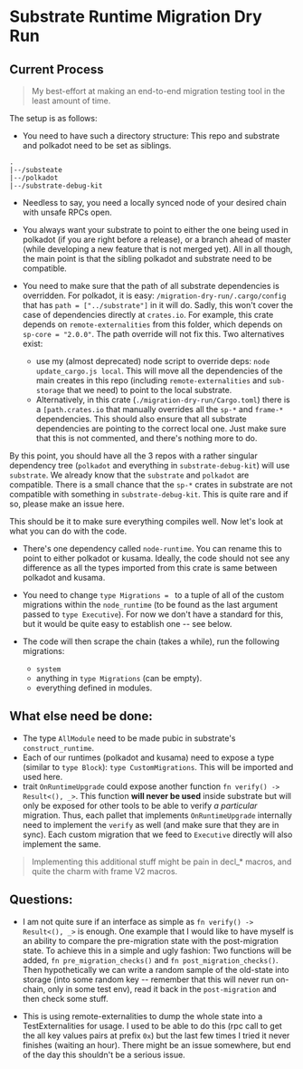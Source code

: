 # Substrate Runtime Migration Dry Run

## Current Process

> My best-effort at making an end-to-end migration testing tool in the least amount of time.

The setup is as follows:

- You need to have such a directory structure: This repo and substrate and polkadot need to be set as siblings.

```
.
|--/substeate
|--/polkadot
|--/substrate-debug-kit
```

- Needless to say, you need a locally synced node of your desired chain with unsafe RPCs open.

- You always want your substrate to point to either the one being used in polkadot (if you are right before a release), or a branch ahead of master (while developing a new feature that is not merged yet). All in all though, the main point is that the sibling polkadot and substrate need to be compatible.

- You need to make sure that the path of all substrate dependencies is overridden. For polkadot, it is easy: `/migration-dry-run/.cargo/config` that has `path = ["../substrate"]` in it will do. Sadly, this won't cover the case of dependencies directly at `crates.io`. For example, this crate depends on `remote-externalities` from this folder, which depends on `sp-core = "2.0.0"`. The path override will not fix this. Two alternatives exist:
	- use my (almost deprecated) node script to override deps: `node update_cargo.js local`. This will move all the dependencies of the main creates in this repo (including `remote-externalities` and `sub-storage` that we need) to point to the local substrate.
	- Alternatively, in this crate (`./migration-dry-run/Cargo.toml`) there is a `[path.crates.io` that manually overrides all the `sp-*` and `frame-*` dependencies. This should also ensure that all substrate dependencies are pointing to the correct local one. Just make sure that this is not commented, and there's nothing more to do.

By this point, you should have all the 3 repos with a rather singular dependency tree (`polkadot` and everything in `substrate-debug-kit`) will use `substrate`. We already know that the `substrate` and `polkadot` are compatible. There is a small chance that the `sp-*` crates in substrate are not compatible with something in `substrate-debug-kit`. This is quite rare and if so, please make an issue here.

This should be it to make sure everything compiles well. Now let's look at what you can do with the code.

- There's one dependency called `node-runtime`. You can rename this to point to either polkadot or kusama. Ideally, the code should not see any difference as all the types imported from this crate is same between polkadot and kusama.

- You need to change `type Migrations = ` to a tuple of all of the custom migrations within the `node_runtime` (to be found as the last argument passed to `type Executive`). For now we don't have a standard for this, but it would be quite easy to establish one -- see below.

- The code will then scrape the chain (takes a while), run the following migrations:
	- `system`
	- anything in `type Migrations` (can be empty).
	- everything defined in modules.


## What else need be done:

- The type `AllModule` need to be made pubic in substrate's `construct_runtime`.
- Each of our runtimes (polkadot and kusama) need to expose a type (similar to `type Block`): `type CustomMigrations`. This will be imported and used here.
- trait `OnRuntimeUpgrade` could expose another function `fn verify() -> Result<(), _>`. This function **will never be used** inside substrate but will only be exposed for other tools to be able to verify _a particular_ migration. Thus, each pallet that implements `OnRuntimeUpgrade` internally need to implement the `verify` as well (and make sure that they are in sync).  Each custom migration that we feed to `Executive` directly will also implement the same.

> Implementing this additional stuff might be pain in decl_* macros, and quite the charm with frame V2 macros.


## Questions:

- I am not quite sure if an interface as simple as `fn verify() -> Result<(), _>` is enough. One example that I would like to have myself is an ability to compare the pre-migration state with the post-migration state. To achieve this in a simple and ugly fashion: Two functions will be added, `fn pre_migration_checks()` and `fn post_migration_checks()`. Then hypothetically we can write a random sample of the old-state into storage (into some random key -- remember that this will never run on-chain, only in some test env), read it back in the `post-migration` and then check some stuff.

- This is using remote-externalities to dump the whole state into a TestExternalities for usage. I used to be able to do this (rpc call to get the all key values pairs at prefix `0x`) but the last few times I tried it never finishes (waiting an hour). There might be an issue somewhere, but end of the day this shouldn't be a serious issue.
